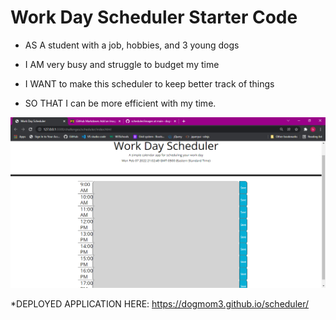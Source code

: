 # Work Day Scheduler Starter Code

* AS A student with a job, hobbies, and 3 young dogs

* I AM very busy and struggle to budget my time

* I WANT to make this scheduler to keep better track of things

* SO THAT I can be more efficient with my time.

![Image file](images/scheduler.png)

*DEPLOYED APPLICATION HERE:
 https://dogmom3.github.io/scheduler/
